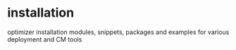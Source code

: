 # installation
optimizer installation modules, snippets, packages and examples for various deployment and CM tools
